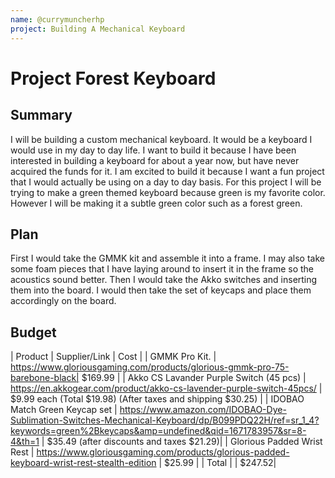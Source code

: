 ```yaml
---
name: @currymuncherhp
project: Building A Mechanical Keyboard 
---
```


# Project Forest Keyboard

## Summary

I will be building a custom mechanical keyboard. It would be a keyboard I would use in my day to day life. I want to build it because I have been interested in building a keyboard for about a year now, but have never acquired the funds for it. I am excited to build it because I want a fun project that I would actually be using on a day to day basis. For this project I will be trying to make a green themed keyboard because green is my favorite color. However I will be making it a subtle green color such as a forest green. 

## Plan

First I would take the GMMK kit and assemble it into a frame. I may also take some foam pieces that I have laying around to insert it in the frame so the acoustics sound better. Then I would take the Akko switches and inserting them into the board. I would then take the set of keycaps and place them accordingly on the board. 

## Budget

| Product         | Supplier/Link                         | Cost   |
| GMMK Pro Kit.   | https://www.gloriousgaming.com/products/glorious-gmmk-pro-75-barebone-black| $169.99 |
| Akko CS Lavander Purple Switch (45 pcs) | https://en.akkogear.com/product/akko-cs-lavender-purple-switch-45pcs/  | $9.99 each (Total $19.98) (After taxes and shipping $30.25)  |
| IDOBAO Match Green Keycap set | https://www.amazon.com/IDOBAO-Dye-Sublimation-Switches-Mechanical-Keyboard/dp/B099PDQ22H/ref=sr_1_4?keywords=green%2Bkeycaps&amp=undefined&qid=1671783957&sr=8-4&th=1 | $35.49 (after discounts and taxes $21.29)|
| Glorious Padded Wrist Rest   | https://www.gloriousgaming.com/products/glorious-padded-keyboard-wrist-rest-stealth-edition  | $25.99 |
| Total           |                                       | $247.52|
